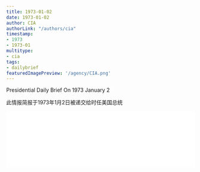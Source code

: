 ```yaml
---
title: 1973-01-02
date: 1973-01-02
author: CIA 
authorLink: "/authors/cia"
timestamp: 
- 1973
- 1973-01
multitype: 
- cia
tags: 
- dailybrief
featuredImagePreview: '/agency/CIA.png'
---
```



Presidential Daily Brief On 1973 January 2

此情报简报于1973年1月2日被递交给时任美国总统

<!--more-->





<div id="over" style="width:100%; overflow:hidden"> <iframe id="sFrame" name="sFrame" frameborder="no" border="0"  allowfullscreen marginwidth="0" scrolling="no" src = " /CIA/1973-01-02.html "  style = " position:absulute; width: 806px; top: 300;" > </iframe> </div>